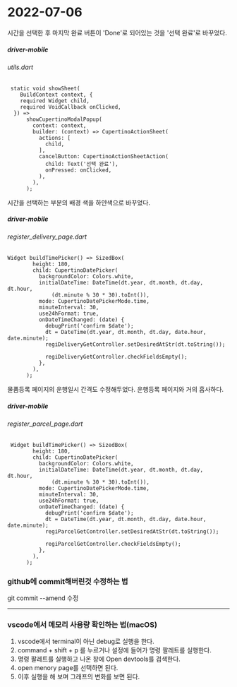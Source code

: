 2022-07-06
==========

시간을 선택한 후 마지막 완료 버튼이 'Done'로 되어있는 것을 '선택 완료'로 바꾸었다. 
##### driver-mobile
###### utils.dart
```
 static void showSheet(
    BuildContext context, {
    required Widget child,
    required VoidCallback onClicked,
  }) =>
      showCupertinoModalPopup(
        context: context,
        builder: (context) => CupertinoActionSheet(
          actions: [
            child,
          ],
          cancelButton: CupertinoActionSheetAction(
            child: Text('선택 완료'),
            onPressed: onClicked,
          ),
        ),
      );
```


시간을 선택하는 부분의 배경 색을 하얀색으로 바꾸었다.
##### driver-mobile
###### register_delivery_page.dart
```
Widget buildTimePicker() => SizedBox(
        height: 180,
        child: CupertinoDatePicker(
          backgroundColor: Colors.white,
          initialDateTime: DateTime(dt.year, dt.month, dt.day, dt.hour,
              (dt.minute % 30 * 30).toInt()),
          mode: CupertinoDatePickerMode.time,
          minuteInterval: 30,
          use24hFormat: true,
          onDateTimeChanged: (date) {
            debugPrint('confirm $date');
            dt = DateTime(dt.year, dt.month, dt.day, date.hour, date.minute);
            regiDeliveryGetController.setDesiredAtStr(dt.toString());

            regiDeliveryGetController.checkFieldsEmpty();
          },
        ),
      );
```

물품등록 페이지의 운행일시 간격도 수정해두었다.
운행등록 페이지와 거의 흡사하다. 
##### driver-mobile
###### register_parcel_page.dart
```
 Widget buildTimePicker() => SizedBox(
        height: 180,
        child: CupertinoDatePicker(
          backgroundColor: Colors.white,
          initialDateTime: DateTime(dt.year, dt.month, dt.day, dt.hour,
              (dt.minute % 30 * 30).toInt()),
          mode: CupertinoDatePickerMode.time,
          minuteInterval: 30,
          use24hFormat: true,
          onDateTimeChanged: (date) {
            debugPrint('confirm $date');
            dt = DateTime(dt.year, dt.month, dt.day, date.hour, date.minute);
            regiParcelGetController.setDesiredAtStr(dt.toString());

            regiParcelGetController.checkFieldsEmpty();
          },
        ),
      );
```

### github에 commit해버린것 수정하는 법
git commit --amend 수정

---------   

### vscode에서 메모리 사용량 확인하는 법(macOS)   
1. vscode에서 terminal이 아닌 debug로 실행을 한다.
2. command + shift + p 를 누르거나 설정에 들어가 명령 팔레트를 실행한다.
3. 명령 팔레트를 실행하고 나온 창에 Open devtools를 검색한다.
4. open menory page를 선택하면 된다.
5. 이후 실행을 해 보며 그래프의 변화를 보면 된다.